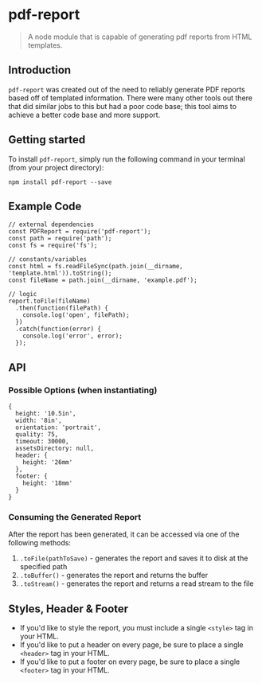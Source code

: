 # pdf-report

> A node module that is capable of generating pdf reports from HTML templates.

## Introduction

`pdf-report` was created out of the need to reliably generate PDF reports based off of templated information. There were many other tools out there that did similar jobs to this but had a poor code base; this tool aims to achieve a better code base and more support.

## Getting started

To install `pdf-report`, simply run the following command in your terminal (from your project directory):

```
npm install pdf-report --save
```

## Example Code

```
// external dependencies
const PDFReport = require('pdf-report');
const path = require('path');
const fs = require('fs');

// constants/variables
const html = fs.readFileSync(path.join(__dirname, 'template.html')).toString();
const fileName = path.join(__dirname, 'example.pdf');

// logic
report.toFile(fileName)
  .then(function(filePath) {
    console.log('open', filePath);
  })
  .catch(function(error) {
    console.log('error', error);
  });

```

## API

### Possible Options (when instantiating)

```
{
  height: '10.5in',
  width: '8in',
  orientation: 'portrait',
  quality: 75,
  timeout: 30000,
  assetsDirectory: null,
  header: {
    height: '26mm'
  },
  footer: {
    height: '18mm'
  }
}
```

### Consuming the Generated Report

After the report has been generated, it can be accessed via one of the following methods:

1. `.toFile(pathToSave)` - generates the report and saves it to disk at the specified path
1. `.toBuffer()` - generates the report and returns the buffer
1. `.toStream()` - generates the report and returns a read stream to the file

## Styles, Header & Footer

* If you'd like to style the report, you must include a single `<style>` tag in your HTML.
* If you'd like to put a header on every page, be sure to place a single `<header>` tag in your HTML.
* If you'd like to put a footer on every page, be sure to place a single `<footer>` tag in your HTML.

